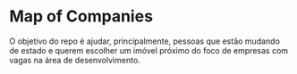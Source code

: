 # Map of Companies
 
O objetivo do repo é ajudar, principalmente, pessoas que estão mudando de estado e querem escolher um imóvel próximo do foco de empresas com vagas na área de desenvolvimento.
